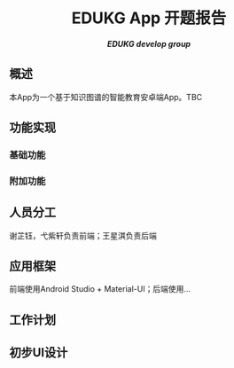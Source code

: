 <h1 align="center">EDUKG App 开题报告</h1>

<h5 align="center">EDUKG develop group</h5>

## 概述
本App为一个基于知识图谱的智能教育安卓端App。TBC
## 功能实现

### 基础功能

### 附加功能

## 人员分工
谢芷钰，弋紫轩负责前端；王星淇负责后端
## 应用框架
前端使用Android Studio + Material-UI；后端使用...
## 工作计划

## 初步UI设计

